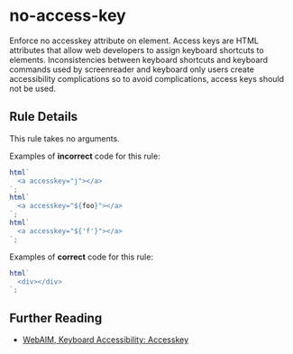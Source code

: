 # no-access-key

Enforce no accesskey attribute on element. Access keys are HTML attributes that allow web developers to assign keyboard shortcuts to elements. Inconsistencies between keyboard shortcuts and keyboard commands used by screenreader and keyboard only users create accessibility complications so to avoid complications, access keys should not be used.

## Rule Details

This rule takes no arguments.

Examples of **incorrect** code for this rule:

```js
html`
  <a accesskey="j"></a>
`;
html`
  <a accesskey="${foo}"></a>
`;
html`
  <a accesskey="${'f'}"></a>
`;
```

Examples of **correct** code for this rule:

```js
html`
  <div></div>
`;
```

## Further Reading

- [WebAIM, Keyboard Accessibility: Accesskey](http://webaim.org/techniques/keyboard/accesskey#spec)
